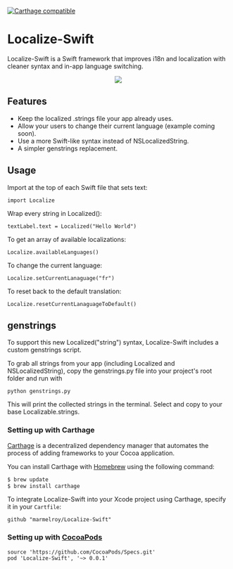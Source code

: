 [![Carthage compatible](https://img.shields.io/badge/Carthage-compatible-4BC51D.svg?style=flat)](https://github.com/Carthage/Carthage)

# Localize-Swift
Localize-Swift is a Swift framework that improves i18n and localization with cleaner syntax and in-app language switching.

<p align="center"><img src="http://i.imgur.com/vsrpqBt.gif"/></p>

## Features

- Keep the localized .strings file your app already uses.
- Allow your users to change their current language (example coming soon).
- Use a more Swift-like syntax instead of NSLocalizedString.
- A simpler genstrings replacement.

## Usage

Import at the top of each Swift file that sets text:
```
import Localize
```

Wrap every string in Localized():
```
textLabel.text = Localized("Hello World")
```

To get an array of available localizations:
```
Localize.availableLanguages()
```

To change the current language:
```
Localize.setCurrentLanaguage("fr")
```

To reset back to the default translation:
```
Localize.resetCurrentLanaguageToDefault()
```

## genstrings

To support this new Localized("string") syntax, Localize-Swift includes a custom genstrings script.

To grab all strings from your app (including Localized and NSLocalizedString), copy the genstrings.py file into your project's root folder and run with

```
python genstrings.py
```

This will print the collected strings in the terminal. Select and copy to your base Localizable.strings.


### Setting up with Carthage

[Carthage](https://github.com/Carthage/Carthage) is a decentralized dependency manager that automates the process of adding frameworks to your Cocoa application.

You can install Carthage with [Homebrew](http://brew.sh/) using the following command:

```bash
$ brew update
$ brew install carthage
```

To integrate Localize-Swift into your Xcode project using Carthage, specify it in your `Cartfile`:

```ogdl
github "marmelroy/Localize-Swift"
```

### Setting up with [CocoaPods](http://cocoapods.org/?q=libPhoneNumber-iOS)
```
source 'https://github.com/CocoaPods/Specs.git'
pod 'Localize-Swift', '~> 0.0.1'
```
